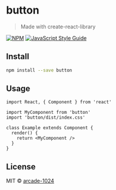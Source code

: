 # button

> Made with create-react-library

[![NPM](https://img.shields.io/npm/v/button.svg)](https://www.npmjs.com/package/button) [![JavaScript Style Guide](https://img.shields.io/badge/code_style-standard-brightgreen.svg)](https://standardjs.com)

## Install

```bash
npm install --save button
```

## Usage

```tsx
import React, { Component } from 'react'

import MyComponent from 'button'
import 'button/dist/index.css'

class Example extends Component {
  render() {
    return <MyComponent />
  }
}
```

## License

MIT © [arcade-1024](https://github.com/arcade-1024)
